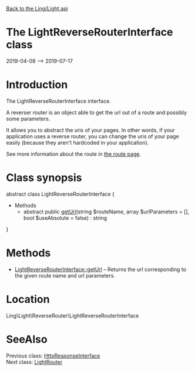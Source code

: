 [Back to the Ling/Light api](https://github.com/lingtalfi/Light/blob/master/doc/api/Ling/Light.md)



The LightReverseRouterInterface class
================
2019-04-09 --> 2019-07-17






Introduction
============

The LightReverseRouterInterface interface.

A reverser router is an object able to get the url out of a route and possibly some parameters.

It allows you to abstract the uris of your pages.
In other words, if your application uses a reverse router, you can change the uris of your
page easily (because they aren't hardcoded in your application).




See more information about the route in [the route page](https://github.com/lingtalfi/Light/blob/master/doc/pages/route.md).



Class synopsis
==============


abstract class <span class="pl-k">LightReverseRouterInterface</span>  {

- Methods
    - abstract public [getUrl](https://github.com/lingtalfi/Light/blob/master/doc/api/Ling/Light/ReverseRouter/LightReverseRouterInterface/getUrl.md)(string $routeName, array $urlParameters = [], bool $useAbsolute = false) : string

}






Methods
==============

- [LightReverseRouterInterface::getUrl](https://github.com/lingtalfi/Light/blob/master/doc/api/Ling/Light/ReverseRouter/LightReverseRouterInterface/getUrl.md) &ndash; Returns the url corresponding to the given route name and url parameters.





Location
=============
Ling\Light\ReverseRouter\LightReverseRouterInterface


SeeAlso
==============
Previous class: [HttpResponseInterface](https://github.com/lingtalfi/Light/blob/master/doc/api/Ling/Light/Http/HttpResponseInterface.md)<br>Next class: [LightRouter](https://github.com/lingtalfi/Light/blob/master/doc/api/Ling/Light/Router/LightRouter.md)<br>
